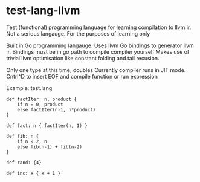 # test-lang-llvm
Test (functional) programming language for learning compilation to llvm ir.
Not a serious langauge. For the purposes of learning only

Built in Go programming langauge. Uses llvm Go bindings to generator llvm ir. Bindings must be in go path to compile compiler yourself
Makes use of trivial llvm optimisation like constant folding and tail recusion.

Only one type at this time, doubles
Currently compiler runs in JIT mode. Cntrl^D to insert EOF and compile function or run expression

Example: test.lang

```
def factIter: n, product {
    if n = 0, product
    else factIter(n-1, n*product)
}

def fact: n { factIter(n, 1) }

def fib: n {
    if n < 2, n
    else fib(n-1) + fib(n-2)
}

def rand: {4}

def inc: x { x + 1 }
```
